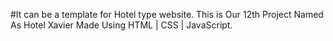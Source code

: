 #It can be a template for Hotel type website. This is Our 12th Project Named As Hotel Xavier Made Using HTML | CSS | JavaScript.
